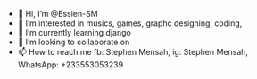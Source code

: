 - 👋 Hi, I’m @Essien-SM
- 👀 I’m interested in musics, games, graphc designing, coding, 
- 🌱 I’m currently learning django 
- 💞️ I’m looking to collaborate on 
- 📫 How to reach me fb: Stephen Mensah, ig: Stephen Mensah, WhatsApp: +233553053239

<!---
Essien-SM/Essien-SM is a ✨ special ✨ repository because its `README.md` (this file) appears on your GitHub profile.
You can click the Preview link to take a look at your changes.
--->
